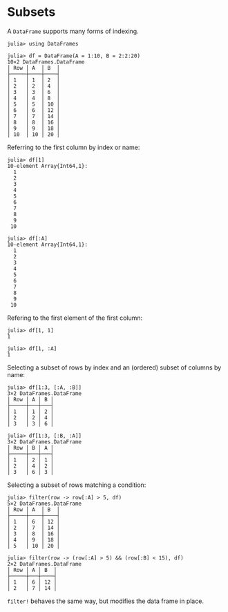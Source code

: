 # Subsets

A `DataFrame` supports many forms of indexing.

```jldoctest subsets
julia> using DataFrames

julia> df = DataFrame(A = 1:10, B = 2:2:20)
10×2 DataFrames.DataFrame
│ Row │ A  │ B  │
├─────┼────┼────┤
│ 1   │ 1  │ 2  │
│ 2   │ 2  │ 4  │
│ 3   │ 3  │ 6  │
│ 4   │ 4  │ 8  │
│ 5   │ 5  │ 10 │
│ 6   │ 6  │ 12 │
│ 7   │ 7  │ 14 │
│ 8   │ 8  │ 16 │
│ 9   │ 9  │ 18 │
│ 10  │ 10 │ 20 │

```

Referring to the first column by index or name:

```jldoctest subsets
julia> df[1]
10-element Array{Int64,1}:
  1
  2
  3
  4
  5
  6
  7
  8
  9
 10

julia> df[:A]
10-element Array{Int64,1}:
  1
  2
  3
  4
  5
  6
  7
  8
  9
 10

 ```

Refering to the first element of the first column:

```jldoctest subsets
julia> df[1, 1]
1

julia> df[1, :A]
1

```

Selecting a subset of rows by index and an (ordered) subset of columns by name:

```jldoctest subsets
julia> df[1:3, [:A, :B]]
3×2 DataFrames.DataFrame
│ Row │ A │ B │
├─────┼───┼───┤
│ 1   │ 1 │ 2 │
│ 2   │ 2 │ 4 │
│ 3   │ 3 │ 6 │

julia> df[1:3, [:B, :A]]
3×2 DataFrames.DataFrame
│ Row │ B │ A │
├─────┼───┼───┤
│ 1   │ 2 │ 1 │
│ 2   │ 4 │ 2 │
│ 3   │ 6 │ 3 │

```

Selecting a subset of rows matching a condition:

```jldoctest subsets
julia> filter(row -> row[:A] > 5, df)
5×2 DataFrames.DataFrame
│ Row │ A  │ B  │
├─────┼────┼────┤
│ 1   │ 6  │ 12 │
│ 2   │ 7  │ 14 │
│ 3   │ 8  │ 16 │
│ 4   │ 9  │ 18 │
│ 5   │ 10 │ 20 │

julia> filter(row -> (row[:A] > 5) && (row[:B] < 15), df)
2×2 DataFrames.DataFrame
│ Row │ A │ B  │
├─────┼───┼────┤
│ 1   │ 6 │ 12 │
│ 2   │ 7 │ 14 │
```

`filter!` behaves the same way, but modifies the data frame in place.